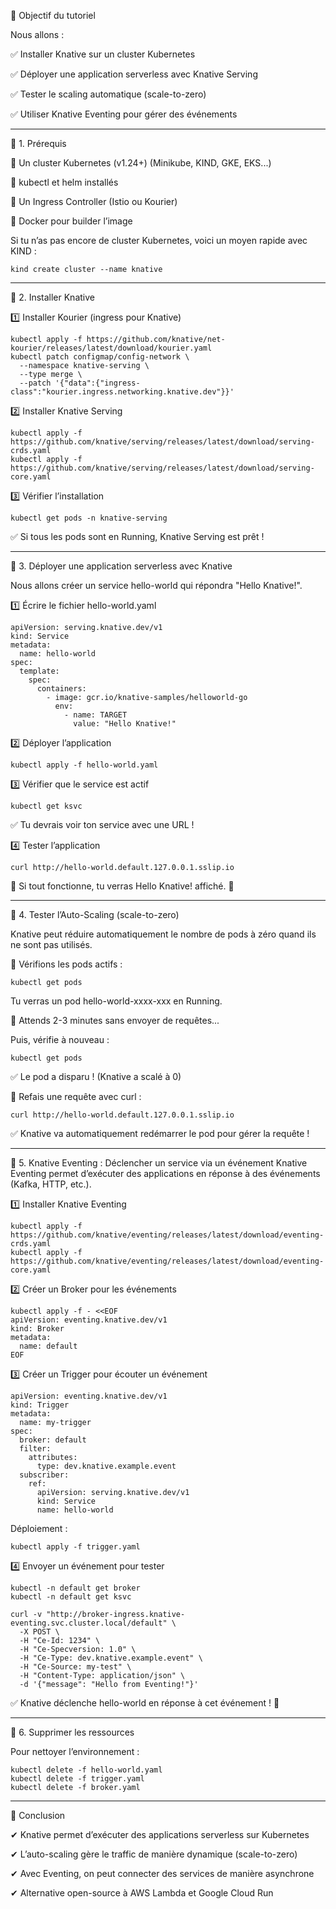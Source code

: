 🎯 Objectif du tutoriel

Nous allons :

✅ Installer Knative sur un cluster Kubernetes

✅ Déployer une application serverless avec Knative Serving

✅ Tester le scaling automatique (scale-to-zero)

✅ Utiliser Knative Eventing pour gérer des événements
________________________________________
📌 1. Prérequis

🔹 Un cluster Kubernetes (v1.24+) (Minikube, KIND, GKE, EKS...)

🔹 kubectl et helm installés

🔹 Un Ingress Controller (Istio ou Kourier)

🔹 Docker pour builder l’image

Si tu n’as pas encore de cluster Kubernetes, voici un moyen rapide avec KIND :
```
kind create cluster --name knative
```
________________________________________
📌 2. Installer Knative

1️⃣ Installer Kourier (ingress pour Knative)
```
kubectl apply -f https://github.com/knative/net-kourier/releases/latest/download/kourier.yaml
kubectl patch configmap/config-network \
  --namespace knative-serving \
  --type merge \
  --patch '{"data":{"ingress-class":"kourier.ingress.networking.knative.dev"}}'
  ```
2️⃣ Installer Knative Serving
```
kubectl apply -f https://github.com/knative/serving/releases/latest/download/serving-crds.yaml
kubectl apply -f https://github.com/knative/serving/releases/latest/download/serving-core.yaml
```
3️⃣ Vérifier l’installation
```
kubectl get pods -n knative-serving
```

✅ Si tous les pods sont en Running, Knative Serving est prêt !
________________________________________
📌 3. Déployer une application serverless avec Knative

Nous allons créer un service hello-world qui répondra "Hello Knative!".

1️⃣ Écrire le fichier hello-world.yaml
```
apiVersion: serving.knative.dev/v1
kind: Service
metadata:
  name: hello-world
spec:
  template:
    spec:
      containers:
        - image: gcr.io/knative-samples/helloworld-go
          env:
            - name: TARGET
              value: "Hello Knative!"
```
2️⃣ Déployer l’application
```
kubectl apply -f hello-world.yaml
```
3️⃣ Vérifier que le service est actif
```
kubectl get ksvc
```
✅ Tu devrais voir ton service avec une URL !

4️⃣ Tester l’application
```
curl http://hello-world.default.127.0.0.1.sslip.io
```
📌 Si tout fonctionne, tu verras Hello Knative! affiché. 🎉
________________________________________
📌 4. Tester l’Auto-Scaling (scale-to-zero)

Knative peut réduire automatiquement le nombre de pods à zéro quand ils ne sont pas utilisés.

🔹 Vérifions les pods actifs :
```
kubectl get pods
```
Tu verras un pod hello-world-xxxx-xxx en Running.

🔹 Attends 2-3 minutes sans envoyer de requêtes...

Puis, vérifie à nouveau :
```
kubectl get pods
```
✅ Le pod a disparu ! (Knative a scalé à 0)

🔹 Refais une requête avec curl :
```
curl http://hello-world.default.127.0.0.1.sslip.io
```
✅ Knative va automatiquement redémarrer le pod pour gérer la requête !
________________________________________
📌 5. Knative Eventing : Déclencher un service via un événement Knative Eventing permet d’exécuter des applications en réponse à des événements (Kafka, HTTP, etc.).

1️⃣ Installer Knative Eventing
```
kubectl apply -f https://github.com/knative/eventing/releases/latest/download/eventing-crds.yaml
kubectl apply -f https://github.com/knative/eventing/releases/latest/download/eventing-core.yaml
```
2️⃣ Créer un Broker pour les événements
```
kubectl apply -f - <<EOF
apiVersion: eventing.knative.dev/v1
kind: Broker
metadata:
  name: default
EOF
```
3️⃣ Créer un Trigger pour écouter un événement
```
apiVersion: eventing.knative.dev/v1
kind: Trigger
metadata:
  name: my-trigger
spec:
  broker: default
  filter:
    attributes:
      type: dev.knative.example.event
  subscriber:
    ref:
      apiVersion: serving.knative.dev/v1
      kind: Service
      name: hello-world
```
Déploiement :
```
kubectl apply -f trigger.yaml
```
4️⃣ Envoyer un événement pour tester
```
kubectl -n default get broker
kubectl -n default get ksvc
```

```
curl -v "http://broker-ingress.knative-eventing.svc.cluster.local/default" \
  -X POST \
  -H "Ce-Id: 1234" \
  -H "Ce-Specversion: 1.0" \
  -H "Ce-Type: dev.knative.example.event" \
  -H "Ce-Source: my-test" \
  -H "Content-Type: application/json" \
  -d '{"message": "Hello from Eventing!"}'
```
✅ Knative déclenche hello-world en réponse à cet événement ! 🎉
________________________________________
📌 6. Supprimer les ressources

Pour nettoyer l’environnement :
```
kubectl delete -f hello-world.yaml
kubectl delete -f trigger.yaml
kubectl delete -f broker.yaml
```
________________________________________
🎯 Conclusion

✔ Knative permet d’exécuter des applications serverless sur Kubernetes

✔ L’auto-scaling gère le traffic de manière dynamique (scale-to-zero)

✔ Avec Eventing, on peut connecter des services de manière asynchrone

✔ Alternative open-source à AWS Lambda et Google Cloud Run


